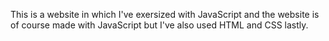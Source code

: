 This is a website in which I've exersized with JavaScript and the website is of course made with JavaScript but I've also used HTML and CSS lastly.
